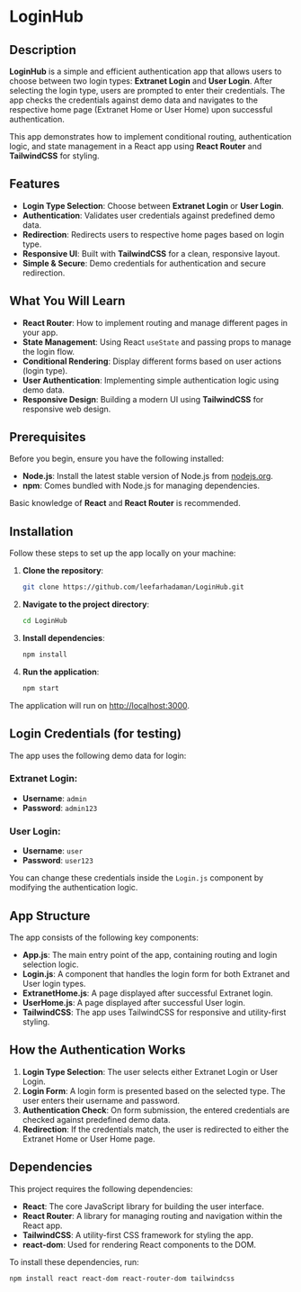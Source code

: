 # LoginHub

## Description

**LoginHub** is a simple and efficient authentication app that allows users to choose between two login types: **Extranet Login** and **User Login**. After selecting the login type, users are prompted to enter their credentials. The app checks the credentials against demo data and navigates to the respective home page (Extranet Home or User Home) upon successful authentication.

This app demonstrates how to implement conditional routing, authentication logic, and state management in a React app using **React Router** and **TailwindCSS** for styling.

## Features

- **Login Type Selection**: Choose between **Extranet Login** or **User Login**.
- **Authentication**: Validates user credentials against predefined demo data.
- **Redirection**: Redirects users to respective home pages based on login type.
- **Responsive UI**: Built with **TailwindCSS** for a clean, responsive layout.
- **Simple & Secure**: Demo credentials for authentication and secure redirection.

## What You Will Learn

- **React Router**: How to implement routing and manage different pages in your app.
- **State Management**: Using React `useState` and passing props to manage the login flow.
- **Conditional Rendering**: Display different forms based on user actions (login type).
- **User Authentication**: Implementing simple authentication logic using demo data.
- **Responsive Design**: Building a modern UI using **TailwindCSS** for responsive web design.

## Prerequisites

Before you begin, ensure you have the following installed:

- **Node.js**: Install the latest stable version of Node.js from [nodejs.org](https://nodejs.org/).
- **npm**: Comes bundled with Node.js for managing dependencies.

Basic knowledge of **React** and **React Router** is recommended.

## Installation

Follow these steps to set up the app locally on your machine:

1. **Clone the repository**:
   ```bash
   git clone https://github.com/leefarhadaman/LoginHub.git
   ```

2. **Navigate to the project directory**:
   ```bash
   cd LoginHub
   ```

3. **Install dependencies**:
   ```bash
   npm install
   ```

4. **Run the application**:
   ```bash
   npm start
   ```

The application will run on [http://localhost:3000](http://localhost:3000).

## Login Credentials (for testing)

The app uses the following demo data for login:

### Extranet Login:
- **Username**: `admin`
- **Password**: `admin123`

### User Login:
- **Username**: `user`
- **Password**: `user123`

You can change these credentials inside the `Login.js` component by modifying the authentication logic.

## App Structure

The app consists of the following key components:

- **App.js**: The main entry point of the app, containing routing and login selection logic.
- **Login.js**: A component that handles the login form for both Extranet and User login types.
- **ExtranetHome.js**: A page displayed after successful Extranet login.
- **UserHome.js**: A page displayed after successful User login.
- **TailwindCSS**: The app uses TailwindCSS for responsive and utility-first styling.

## How the Authentication Works

1. **Login Type Selection**: The user selects either Extranet Login or User Login.
2. **Login Form**: A login form is presented based on the selected type. The user enters their username and password.
3. **Authentication Check**: On form submission, the entered credentials are checked against predefined demo data.
4. **Redirection**: If the credentials match, the user is redirected to either the Extranet Home or User Home page.

## Dependencies

This project requires the following dependencies:

- **React**: The core JavaScript library for building the user interface.
- **React Router**: A library for managing routing and navigation within the React app.
- **TailwindCSS**: A utility-first CSS framework for styling the app.
- **react-dom**: Used for rendering React components to the DOM.

To install these dependencies, run:

```bash
npm install react react-dom react-router-dom tailwindcss
